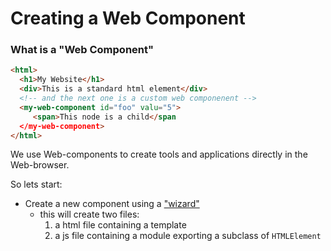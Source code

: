 # Creating a Web Component

### What is a "Web Component"

```html
<html>
  <h1>My Website</h1>
  <div>This is a standard html element</div>
  <!-- and the next one is a custom web componenent -->
  <my-web-component id="foo" valu="5">
     <span>This node is a child</span
  </my-web-component>
</html>
```
We use Web-components to create tools and applications directly in the Web-browser. 

So lets start:

- Create a new component using a ["wizard"](../../templates/index.html) 
  - this will create two files:
    1. a html file containing a template
    2. a js file containing a module exporting a subclass of ``HTMLElement``
